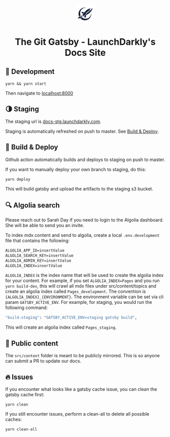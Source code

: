 <p align="center">
  <a href="https://www.gatsbyjs.org">
    <img alt="Gatsby" src="assets/images/launchdarkly-logo.png" width="60" />
  </a>
</p>
<h1 align="center">
  The Git Gatsby - LaunchDarkly's Docs Site
</h1>

## 🚴 Development

```shell
yarn && yarn start
```

Then navigate to [localhost:8000](http://localhost:8000)

## 🌗 Staging

The staging url is [docs-stg.launchdarkly.com](https://docs-stg.launchdarkly.com).

Staging is automatically refreshed on push to master. See [Build & Deploy](#-build--deploy).

## 🚀 Build & Deploy
Github action automatically builds and deploys to staging on push to master.

If you want to manually deploy your own branch to staging, do this:

```shell
yarn deploy
```

This will build gatsby and upload the artifacts to the staging s3 bucket.

## 🔍 Algolia search
Please reach out to Sarah Day if you need to login to the Algolia dashboard. She will be able to send you an invite.

To index mdx content and send to algolia, create a local `.env.development` file that contains the following:

```dotenv
ALGOLIA_APP_ID=insertValue
ALGOLIA_SEARCH_KEY=insertValue
ALGOLIA_ADMIN_KEY=insertValue
ALGOLIA_INDEX=insertValue
```

`ALGOLIA_INDEX` is the index name that will be used to create the algolia index for your content.
For example, if you set `ALGOLIA_INDEX=Pages` and you run `yarn build-dev`, this will crawl 
all mdx files under src/content/topics and create an algolia index called `Pages_development`.
The convention is `{ALGOLIA_INDEX}_{ENVIRONMENT}`. The environment variable can be set via
cli param `GATSBY_ACTIVE_ENV`. For example, for staging, you would run the following command:

```bash
"build-staging": "GATSBY_ACTIVE_ENV=staging gatsby build",
``` 

This will create an algolia index called `Pages_staging`.

## 👥 Public content

The `src/content` folder is meant to be publicly mirrored. This is so anyone can submit a PR
to update our docs.

## 🔥 Issues
If you encounter what looks like a gatsby cache issue, you can clean the gatsby cache first:

```shell script
yarn clean
```

If you still encounter issues, perform a clean-all to delete all possible caches:

```shell script
yarn clean-all
```
